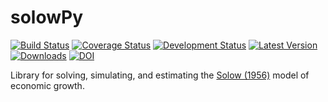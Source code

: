 solowPy
=======
[![Build Status](https://travis-ci.org/solowPy/solowPy.svg?branch=master)](https://travis-ci.org/solowPy/solowPy)
[![Coverage Status](https://coveralls.io/repos/solowPy/solowPy/badge.svg)](https://coveralls.io/r/solowPy/solowPy)
[![Development Status](https://pypip.in/status/solowPy/badge.svg)](https://pypi.python.org/pypi/solowPy/)
[![Latest Version](https://pypip.in/version/solowpy/badge.svg)](https://pypi.python.org/pypi/solowPy/)
[![Downloads](https://pypip.in/download/solowPy/badge.svg)](https://pypi.python.org/pypi/solowPy/)
[![DOI](https://zenodo.org/badge/doi/10.5281/zenodo.16759.svg)](http://dx.doi.org/10.5281/zenodo.16759)

Library for solving, simulating, and estimating the [Solow (1956)](http://piketty.pse.ens.fr/files/Solow1956.pdf) model of economic growth.
